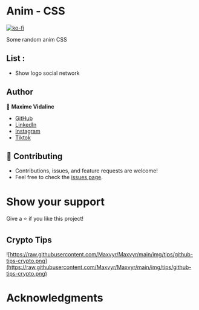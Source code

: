 # Anim - CSS

[![ko-fi](https://ko-fi.com/img/githubbutton_sm.svg)](https://ko-fi.com/A0A72UVP8)

Some random anim CSS

## List :

- Show logo social network

## Author

:man: **Maxime Vidalinc**

- [GitHub](https://github.com/maxvyr)
- [LinkedIn](https://www.linkedin.com/in/maxime-vidalinc/)
- [Instagram](https://www.instagram.com/maxvyr_/)
- [Tiktok](https://www.tiktok.com/@maxvyr)

## 🤝 Contributing

- Contributions, issues, and feature requests are welcome!
- Feel free to check the [issues page](https://github.com/Maxvyr/anim-css/issues).

# Show your support

Give a ⭐ if you like this project!

## Crypto Tips

![https://raw.githubusercontent.com/Maxvyr/Maxvyr/main/img/tips/github-tips-crypto.png](https://raw.githubusercontent.com/Maxvyr/Maxvyr/main/img/tips/github-tips-crypto.png)

# Acknowledgments
